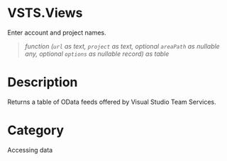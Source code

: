 ﻿# VSTS.Views
Enter account and project names.
> _function (<code>url</code> as text, <code>project</code> as text, optional <code>areaPath</code> as nullable any, optional <code>options</code> as nullable record) as table_
# Description 
Returns a table of OData feeds offered by Visual Studio Team Services.

# Category 
Accessing data
